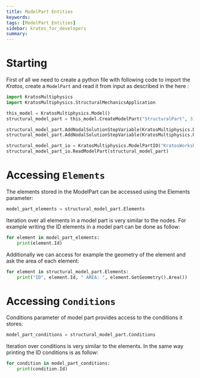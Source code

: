 ```yaml
---
title: ModelPart Entities
keywords: 
tags: [ModelPart Entities]
sidebar: kratos_for_developers
summary: 
---
```


# Starting
First of all we need to create a python file with following code to import the *Kratos*, create a `ModelPart` and read it from input as described in the here :

```python
import KratosMultiphysics
import KratosMultiphysics.StructuralMechanicsApplication

this_model = KratosMultiphysics.Model()
structural_model_part = this_model.CreateModelPart("StructuralPart", 3)

structural_model_part.AddNodalSolutionStepVariable(KratosMultiphysics.DISPLACEMENT)
structural_model_part.AddNodalSolutionStepVariable(KratosMultiphysics.REACTION)

structural_model_part_io = KratosMultiphysics.ModelPartIO("KratosWorkshop2019_high_rise_building_CSM")
structural_model_part_io.ReadModelPart(structural_model_part)
```

# Accessing `Elements`
The elements stored in the ModelPart can be accessed using the Elements parameter:

```python
model_part_elements = structural_model_part.Elements
```
 
Iteration over all elements in a model part is very similar to the nodes. For example writing the ID elements in a model part can be done as follow:

```python
for element in model_part_elements:
    print(element.Id)
```

Additionally we can access for example the geometry of the element and ask the area of each element:

```python
for element in structural_model_part.Elements:
    print("ID", element.Id, " AREA: ", element.GetGeometry().Area())
```

# Accessing `Conditions`
Conditions parameter of model part provides access to the conditions it stores:

```python
model_part_conditions = structural_model_part.Conditions
```

Iteration over conditions is very similar to the elements. In the same way printing the ID conditions is as follow:

```python
for condition in model_part_conditions:
    print(condition.Id)
```